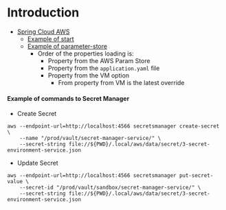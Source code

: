 # Introduction
* [Spring Cloud AWS](https://github.com/awspring/spring-cloud-aws)
    * [Example of start](https://docs.awspring.io/spring-cloud-aws/docs/3.1.0/reference/html/index.html#spring-cloud-aws-core)
    * [Example of parameter-store](https://docs.awspring.io/spring-cloud-aws/docs/3.1.0/reference/html/index.html#spring-cloud-aws-parameter-store)
        * Order of the properties loading is:
            * Property from the AWS Param Store
            * Property from the `application.yaml` file
            * Property from the VM option
                * From property from VM is the latest override


#### Example of commands to Secret Manager

* Create Secret
```shell
aws --endpoint-url=http://localhost:4566 secretsmanager create-secret \
    --name "/prod/vault/secret-manager-service/" \
    --secret-string file://${PWD}/.local/aws/data/secret/3-secret-environment-service.json
```

* Update Secret
```shell
aws --endpoint-url=http://localhost:4566 secretsmanager put-secret-value \
    --secret-id "/prod/vault/sandbox/secret-manager-service/" \
    --secret-string file://${PWD}/.local/aws/data/secret/3-secret-environment-service.json
```